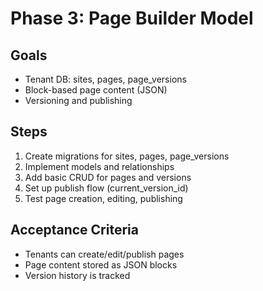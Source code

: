 # Phase 3: Page Builder Model

## Goals
- Tenant DB: sites, pages, page_versions
- Block-based page content (JSON)
- Versioning and publishing

## Steps
1. Create migrations for sites, pages, page_versions
2. Implement models and relationships
3. Add basic CRUD for pages and versions
4. Set up publish flow (current_version_id)
5. Test page creation, editing, publishing

## Acceptance Criteria
- Tenants can create/edit/publish pages
- Page content stored as JSON blocks
- Version history is tracked
